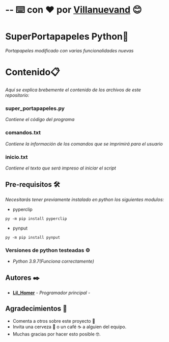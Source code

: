 --
⌨️ con ❤️ por [Villanuevand](https://github.com/Villanuevand) 😊
=======
# SuperPortapapeles Python🚀

_Portapapeles modificado con varias funcionalidades nuevas_

# Contenido📋

_Aquí se explica brebemente el contenido de los archivos de este repositorio:_

### super_portapapeles.py
  _Contiene el código del programa_
### comandos.txt
  _Contiene la información de los comandos que se imprimirá para el usuario_
### inicio.txt
  _Contiene el texto que será impreso al iniciar el script_

## Pre-requisitos 🛠️

_Necesitarás tener previamente instalado en python los siguientes modulos:_

* pyperclip
```
py -m pip install pyperclip
```
* pynput
```
py -m pip install pynput
```

### Versiones de python testeadas ⚙️
* _Python 3.9.7(Funciona correctamente)_
## Autores ✒️

* [**Lil_Homer**](https://github.com/Lil-Homer) - *Programador principal* -

## Agradecimientos 🎁

* Comenta a otros sobre este proyecto 📢
* Invita una cerveza 🍺 o un café ☕ a alguien del equipo. 
* Muchas gracias por hacer esto posible 🤓.

